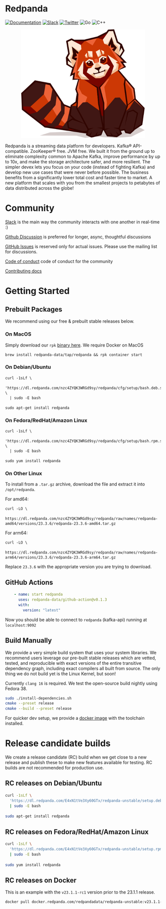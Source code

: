 # Redpanda

[![Documentation](https://img.shields.io/badge/documentation-black)](https://redpanda.com/documentation)
[![Slack](https://img.shields.io/badge/slack-purple)](https://redpanda.com/slack)
[![Twitter](https://img.shields.io/twitter/follow/redpandadata.svg?style=social&label=Follow)](https://twitter.com/intent/follow?screen_name=redpandadata)
![Go](https://github.com/redpanda-data/redpanda/workflows/Go/badge.svg)
![C++](https://github.com/redpanda-data/redpanda/workflows/build-test/badge.svg)


<p align="center">
<a href="https://redpanda.com/redpanda"><img src="docs/PANDA_sitting.png" alt="redpanda sitting" width="400"></a>
</p>

Redpanda is a streaming data platform for developers. Kafka® API-compatible. ZooKeeper® free. JVM free. We built it from the ground up to eliminate complexity common to Apache Kafka, improve performance by up to 10x, and make the storage architecture safer, and more resilient. The simpler devex lets you focus on your code (instead of fighting Kafka) and develop new use cases that were never before possible. The business benefits from a significantly lower total cost and faster time to market. A new platform that scales with you from the smallest projects to petabytes of data distributed across the globe!

# Community

[Slack](https://redpanda.com/slack) is the main way the community interacts with one another in real-time :)

[Github Discussion](https://github.com/redpanda-data/redpanda/discussions) is preferred for longer, async, thoughtful discussions

[GitHub Issues](https://github.com/redpanda-data/redpanda/issues) is reserved only for actual issues. Please use the mailing list for discussions.

[Code of conduct](./CODE_OF_CONDUCT.md) code of conduct for the community

[Contributing docs](./CONTRIBUTING.md)

# Getting Started

## Prebuilt Packages

We recommend using our free & prebuilt stable releases below.

### On MacOS

Simply download our `rpk` [binary here](https://github.com/redpanda-data/redpanda/releases). We require Docker on MacOS

```
brew install redpanda-data/tap/redpanda && rpk container start
```

### On Debian/Ubuntu

```
curl -1sLf \
  'https://dl.redpanda.com/nzc4ZYQK3WRGd9sy/redpanda/cfg/setup/bash.deb.sh' \
  | sudo -E bash

sudo apt-get install redpanda
```

### On Fedora/RedHat/Amazon Linux

```
curl -1sLf \
  'https://dl.redpanda.com/nzc4ZYQK3WRGd9sy/redpanda/cfg/setup/bash.rpm.sh' \
  | sudo -E bash

sudo yum install redpanda
```

### On Other Linux

To install from a `.tar.gz` archive, download the file and extract it into `/opt/redpanda`.

For amd64:

```
curl -LO \
  https://dl.redpanda.com/nzc4ZYQK3WRGd9sy/redpanda/raw/names/redpanda-amd64/versions/23.3.6/redpanda-23.3.6-amd64.tar.gz
```

For arm64:

```
curl -LO \
  https://dl.redpanda.com/nzc4ZYQK3WRGd9sy/redpanda/raw/names/redpanda-arm64/versions/23.3.6/redpanda-23.3.6-arm64.tar.gz
```

Replace `23.3.6` with the appropriate version you are trying to download.

## GitHub Actions


```yaml
    - name: start redpanda
      uses: redpanda-data/github-action@v0.1.3
      with:
        version: "latest"
```

Now you should be able to connect to `redpanda` (kafka-api) running at `localhost:9092`


## Build Manually

We provide a very simple build system that uses your system libraries. We recommend
users leverage our pre-built stable releases which are vetted, tested, and reproducible with exact
versions of the entire transitive dependency graph, including exact compilers
all built from source. The only thing we do not build yet is the Linux Kernel, but soon!

Currently `clang 16` is required. We test the open-source build nightly using Fedora 38.

```bash
sudo ./install-dependencies.sh
cmake --preset release
cmake --build --preset release
```

For quicker dev setup, we provide a [docker image](tools/docker/README.md) with the toolchain installed.

# Release candidate builds

We create a release candidate (RC) build when we get close to a new release and publish these to make new features available for testing.
RC builds are not recommended for production use.

## RC releases on Debian/Ubuntu

```bash
curl -1sLf \
  'https://dl.redpanda.com/E4xN1tVe3Xy60GTx/redpanda-unstable/setup.deb.sh' \
  | sudo -E bash

sudo apt-get install redpanda
```

## RC releases on Fedora/RedHat/Amazon Linux

```bash
curl -1sLf \
  'https://dl.redpanda.com/E4xN1tVe3Xy60GTx/redpanda-unstable/setup.rpm.sh' \
  | sudo -E bash

sudo yum install redpanda
```

## RC releases on Docker

This is an example with the `v23.1.1-rc1` version prior to the 23.1.1 release.

```bash
docker pull docker.redpanda.com/redpandadata/redpanda-unstable:v23.1.1-rc1
```
